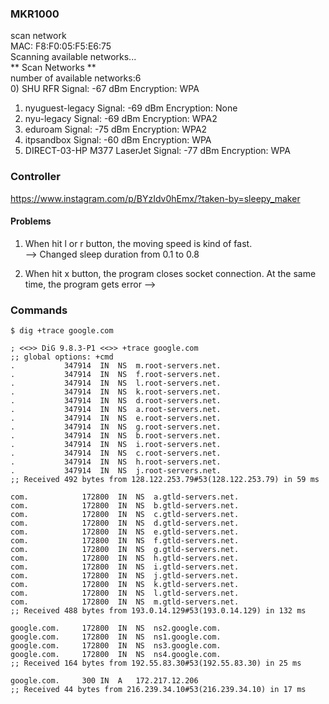 ### MKR1000  
scan network  
MAC: F8:F0:05:F5:E6:75  
Scanning available networks...  
** Scan Networks **  
number of available networks:6  
0) SHU RFR	Signal: -67 dBm	Encryption: WPA  
1) nyuguest-legacy	Signal: -69 dBm	Encryption: None  
2) nyu-legacy	Signal: -69 dBm	Encryption: WPA2  
3) eduroam	Signal: -75 dBm	Encryption: WPA2  
4) itpsandbox	Signal: -60 dBm	Encryption: WPA  
5) DIRECT-03-HP M377 LaserJet	Signal: -77 dBm	Encryption: WPA  

### Controller
https://www.instagram.com/p/BYzIdv0hEmx/?taken-by=sleepy_maker
  
#### Problems
1. When hit l or r button, the moving speed is kind of fast.  
--> Changed sleep duration from 0.1 to 0.8  
  
  
2. When hit x button, the program closes socket connection. At the same time, the program gets error
-->

### Commands
```shell
$ dig +trace google.com

; <<>> DiG 9.8.3-P1 <<>> +trace google.com
;; global options: +cmd
.			347914	IN	NS	m.root-servers.net.
.			347914	IN	NS	f.root-servers.net.
.			347914	IN	NS	l.root-servers.net.
.			347914	IN	NS	k.root-servers.net.
.			347914	IN	NS	d.root-servers.net.
.			347914	IN	NS	a.root-servers.net.
.			347914	IN	NS	e.root-servers.net.
.			347914	IN	NS	g.root-servers.net.
.			347914	IN	NS	b.root-servers.net.
.			347914	IN	NS	i.root-servers.net.
.			347914	IN	NS	c.root-servers.net.
.			347914	IN	NS	h.root-servers.net.
.			347914	IN	NS	j.root-servers.net.
;; Received 492 bytes from 128.122.253.79#53(128.122.253.79) in 59 ms

com.			172800	IN	NS	a.gtld-servers.net.
com.			172800	IN	NS	b.gtld-servers.net.
com.			172800	IN	NS	c.gtld-servers.net.
com.			172800	IN	NS	d.gtld-servers.net.
com.			172800	IN	NS	e.gtld-servers.net.
com.			172800	IN	NS	f.gtld-servers.net.
com.			172800	IN	NS	g.gtld-servers.net.
com.			172800	IN	NS	h.gtld-servers.net.
com.			172800	IN	NS	i.gtld-servers.net.
com.			172800	IN	NS	j.gtld-servers.net.
com.			172800	IN	NS	k.gtld-servers.net.
com.			172800	IN	NS	l.gtld-servers.net.
com.			172800	IN	NS	m.gtld-servers.net.
;; Received 488 bytes from 193.0.14.129#53(193.0.14.129) in 132 ms

google.com.		172800	IN	NS	ns2.google.com.
google.com.		172800	IN	NS	ns1.google.com.
google.com.		172800	IN	NS	ns3.google.com.
google.com.		172800	IN	NS	ns4.google.com.
;; Received 164 bytes from 192.55.83.30#53(192.55.83.30) in 25 ms

google.com.		300	IN	A	172.217.12.206
;; Received 44 bytes from 216.239.34.10#53(216.239.34.10) in 17 ms
```
